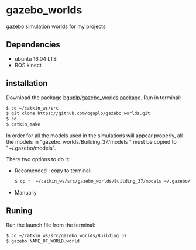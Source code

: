 # gazebo_worlds
gazebo simulation worlds for my projects


## Dependencies
* ubuntu 16.04 LTS
* ROS kinect


## installation

Download the package [bguplp/gazebo_worlds package](https://github.com/bguplp/gazebo_worlds).
Run in terminal:
```bash
$ cd ~/catkin_ws/src
$ git clone https://github.com/bguplp/gazebo_worlds.git
$ cd ..
$ catkin_make

```

In order for all the models used in the simulations will appear properly, all the models  in "gazebo_worlds/Building_37/models " must be copied
to "~/.gazebo/models".

There two options to do it:
* Recomended :
  copy to terminal:
  ```bash
  $ cp *  ~/catkin_ws/src/gazebo_worlds/Building_37/models ~/.gazebo/models/
  
  ```
* Manualiy

## Runing
Run the launch file from the terminal:
```bash
$ cd ~/catkin_ws/src/gazebo_worlds/Building_37
$ gazebo NAME_OF_WORLD.world
```

 
    
 
 
 
  
  
  
  






